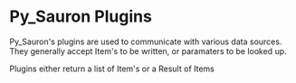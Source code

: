 # Py_Sauron Plugins

Py_Sauron's plugins are used to communicate with various data sources. They generally accept Item's to be written, or paramaters to be looked up.

Plugins either return a list of Item's or a Result of Items

